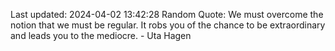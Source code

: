 Last updated: 2024-04-02 13:42:28
Random Quote: We must overcome the notion that we must be regular. It robs you of the chance to be extraordinary and leads you to the mediocre. - Uta Hagen